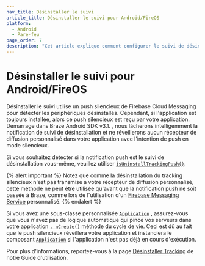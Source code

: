 ```yaml
---
nav_title: Désinstaller le suivi
article_title: Désinstaller le suivi pour Android/FireOS
platform:
  - Android
  - Pare-feu
page_order: 7
description: "Cet article explique comment configurer le suivi de désinstallation pour votre application Android."
---
```


# Désinstaller le suivi pour Android/FireOS

Désinstaller le suivi utilise un push silencieux de Firebase Cloud Messaging pour détecter les périphériques désinstallés. Cependant, si l'application est toujours installée, alors ce push silencieux est reçu par votre application. Démarrage dans Braze Android SDK v3.1. , nous lâcherons intelligemment la notification de suivi de désinstallation et ne réveillerons aucun récepteur de diffusion personnalisé dans votre application avec l'intention de push en mode silencieux.

Si vous souhaitez détecter si la notification push est le suivi de désinstallation vous-même, veuillez utiliser [`isUninstallTrackingPush()`][3].

{% alert important %}
Notez que comme la désinstallation du tracking silencieux n'est pas transmise à votre récepteur de diffusion personnalisé, cette méthode ne peut être utilisée qu'avant que la notification push ne soit passée à Braze, comme lors de l'utilisation d'un [Firebase Messaging Service]({{site.baseurl}}/developer_guide/platform_integration_guides/android/push_notifications/integration/standard_integration/#step-1-register-braze-firebase-messaging-service) personnalisé.
{% endalert %}

Si vous avez une sous-classe personnalisée [`Application`][1] , assurez-vous que vous n'avez pas de logique automatique qui pince vos serveurs dans votre application [`. nCreate()`][2] méthode du cycle de vie. Ceci est dû au fait que le push silencieux réveillera votre application et instanciera le composant [`Application`][1] si l'application n'est pas déjà en cours d'exécution.

Pour plus d'informations, reportez-vous à la page [Désinstaller Tracking][4] de notre Guide d'utilisation.

[1]: https://developer.android.com/reference/android/app/Application
[2]: https://developer.android.com/reference/android/app/Application#onCreate()
[3]: https://appboy.github.io/appboy-android-sdk/javadocs/com/braze/push/BrazeNotificationUtils.html#isUninstallTrackingPush-android.os.Bundle-
[4]: {{site.baseurl}}/user_guide/data_and_analytics/tracking/uninstall_tracking/#uninstall-tracking

